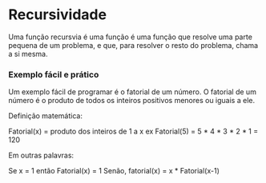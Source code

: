 # Recursividade

Uma função recursvia é uma função é uma função que resolve uma parte pequena de um problema, 
e que, para resolver o resto do problema, chama a si mesma.

### Exemplo fácil e prático

Um exemplo fácil de programar é o fatorial de um número. O fatorial de um número é o produto de todos os inteiros positivos menores ou iguais a ele.

Definição matemática:

Fatorial(x) = produto dos inteiros de 1 a x
ex Fatorial(5) = 5 * 4 * 3 * 2 * 1 = 120

Em outras palavras:

Se x = 1 então Fatorial(x) = 1
Senão, fatorial(x) = x * Fatorial(x-1)
